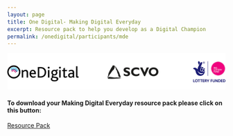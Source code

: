 ```yaml
---
layout: page
title: One Digital- Making Digital Everyday 
excerpt: Resource pack to help you develop as a Digital Champion
permalink: /onedigital/participants/mde
---
```


![One Digital logostrip](/images/One-Digital-Logostrip.png)

#### To download your Making Digital Everyday resource pack please click on this button: 
<a class="btn btn-primary btn-lg" href="/files/MDE.zip">Resource Pack</a>